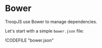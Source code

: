 # Bower

TroopJS use Bower to manage dependencies.

Let's start with a simple `bower.json` file:

!CODEFILE "bower.json"